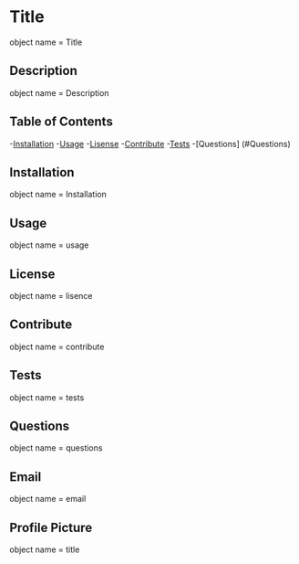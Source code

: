 # Title

object name = Title

## Description

object name = Description


## Table of Contents 

-[Installation](#Installation)
-[Usage](#Usage)
-[Lisense](#License)
-[Contribute](#Contribute)
-[Tests](#Tests)
-[Questions] (#Questions)


## Installation 

object name = Installation

## Usage

object name = usage

## License 

object name = lisence

## Contribute

object name = contribute

## Tests

object name = tests

## Questions

object name = questions

## Email 

object name = email 

## Profile Picture

object name = title

